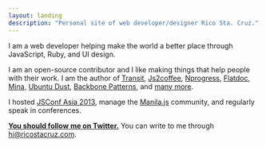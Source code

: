 ```yaml
---
layout: landing
description: "Personal site of web developer/designer Rico Sta. Cruz."
---
```


I am a web developer helping make the world a better place through 
JavaScript, Ruby, and UI design.

I am an open-source contributor and I like making things that help people with 
their work. I am the author of [Transit], [Js2coffee], [Nprogress], [Flatdoc], 
      [Mina], [Ubuntu Dust], [Backbone Patterns], and [many more][Github].

I hosted [JSConf Asia 2013], manage the [Manila.js] community, and regularly 
speak in conferences.

__[You should follow me on Twitter.][twitter]__ You can write to me through
[hi@ricostacruz.com].

[Transit]: http://ricostacruz.com/jquery.transit
[Flatdoc]: http://ricostacruz.com/flatdoc
[Js2coffee]: http://js2coffee.org
[NProgress]: http://ricostacruz.com/nprogress
[Mina]: https://github.com/mina-deploy/mina
[Sinatra Assetpack]: http://github.com/rstacruz/sinatra-assetpack
[Ubuntu Dust]: https://wiki.ubuntu.com/Artwork/Incoming/DustTheme
[twitter]: https://twitter.com/rstacruz
[Backbone Patterns]: https://github.com/rstacruz/backbone-patterns
[hi@ricostacruz.com]: mailto:hi@ricostacruz.com
[Manila.js]: http://manilajs.com/
[Jsconf Asia 2013]: http://2013.jsconf.asia/
[Philippine Web Designers Organization]: http://pwdo.org/
[Github]: http://github.com/rstacruz

